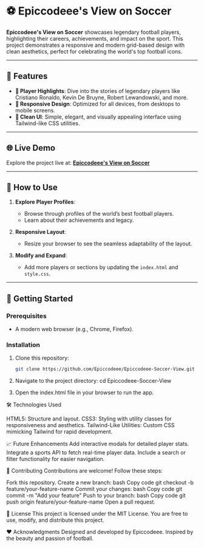 # ⚽ Epiccodeee's View on Soccer

**Epiccodeee's View on Soccer** showcases legendary football players, highlighting their careers, achievements, and impact on the sport. This project demonstrates a responsive and modern grid-based design with clean aesthetics, perfect for celebrating the world's top football icons.

---

## 🌟 Features

- **🏅 Player Highlights**: Dive into the stories of legendary players like Cristiano Ronaldo, Kevin De Bruyne, Robert Lewandowski, and more.
- **📖 Responsive Design**: Optimized for all devices, from desktops to mobile screens.
- **🎨 Clean UI**: Simple, elegant, and visually appealing interface using Tailwind-like CSS utilities.

---

## 🌐 Live Demo

Explore the project live at: **[Epiccodeee's View on Soccer](https://epiccodeee.github.io/Epiccodeee-Soccer-View/)**

---

## 📜 How to Use

1. **Explore Player Profiles**:
   - Browse through profiles of the world’s best football players.
   - Learn about their achievements and legacy.

2. **Responsive Layout**:
   - Resize your browser to see the seamless adaptability of the layout.

3. **Modify and Expand**:
   - Add more players or sections by updating the `index.html` and `style.css`.

---

## 🚀 Getting Started

### Prerequisites
- A modern web browser (e.g., Chrome, Firefox).

### Installation

1. Clone this repository:
   ```bash
   git clone https://github.com/Epiccodeee/Epiccodeee-Soccer-View.git

2. Navigate to the project directory:
cd Epiccodeee-Soccer-View

3. Open the index.html file in your browser to run the app.

🛠 Technologies Used

HTML5: Structure and layout.
CSS3: Styling with utility classes for responsiveness and aesthetics.
Tailwind-Like Utilities: Custom CSS mimicking Tailwind for rapid development.

📈 Future Enhancements
Add interactive modals for detailed player stats.
Integrate a sports API to fetch real-time player data.
Include a search or filter functionality for easier navigation.

🤝 Contributing
Contributions are welcome! Follow these steps:

Fork this repository.
Create a new branch:
bash
Copy code
git checkout -b feature/your-feature-name
Commit your changes:
bash
Copy code
git commit -m "Add your feature"
Push to your branch:
bash
Copy code
git push origin feature/your-feature-name
Open a pull request.

📜 License
This project is licensed under the MIT License. You are free to use, modify, and distribute this project.

❤️ Acknowledgments
Designed and developed by Epiccodeee.
Inspired by the beauty and passion of football.